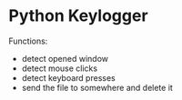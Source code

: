 # Python Keylogger

Functions:
  - detect opened window
  - detect mouse clicks
  - detect keyboard presses
  - send the file to somewhere and delete it
